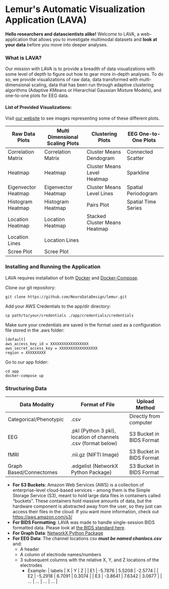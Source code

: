  # Lemur's Automatic Visualization Application (LAVA)

**Hello researchers and datascientists alike!** Welcome to LAVA, a web-application that allows you to investigate multimodal datasets and **look at your data** before you move into deeper analyses.

### What is LAVA?

Our mission with LAVA is to provide a breadth of data visualizations with some level of depth to figure out how to gear more in-depth analyses. To do so, we provide visualizations of raw data, data transformed with multi-dimensional scaling, data that has been run through adaptive clustering algorithms (Adaptive KMeans or Hierarchial Gaussian Mixture Models), and one-to-one plots for EEG data.

#### List of Provided Visualizations:

Visit [our website](https://neurodatadesign.github.io/lemur/) to see images representing some of these different plots.

| Raw Data Plots         | Multi Dimensional Scaling Plots        | Clustering Plots              | EEG One-to-One Plots |
| ---------------------- | -------------------------------------- | ----------------------------- | -------------------- |
| Correlation Matrix     | Correlation Matrix                     | Cluster Means Dendogram       | Connected Scatter    |
| Heatmap                | Heatmap                                | Cluster Means Level Heatmap   | Sparkline            |
| Eigenvector Heatmap    | Eigenvector Heatmap                    | Cluster Means Level Lines     | Spatial Periodogram  |
| Histogram Heatmap      | Histogram Heatmap                      | Pairs Plot                    | Spatial Time Series  |
| Location Heatmap       | Location Heatmap                       | Stacked Cluster Means Heatmap |                      |
| Location Lines         | Location Lines                         |                               |                      |
| Scree Plot             | Scree Plot                             |                               |                      |


### Installing and Running the Application

LAVA requires installation of both [Docker](https://docs.docker.com/install/) and [Docker-Compose](https://docs.docker.com/compose/install/).

Clone our git repository:

`git clone https://github.com/NeuroDataDesign/lemur.git`

Add your AWS Credentials to the app/dir directory:

`cp path/to/your/credentials ./app/credentials/credentials`

Make sure your credentials are saved in the format used as a configuration file stored in the .aws folder:

```
[default]
aws_access_key_id = XXXXXXXXXXXXXXXXX
aws_secret_access_key = XXXXXXXXXXXXXXXXX
region = XXXXXXXXX
```
Go to our app folder:

```
cd app
docker-compose up
```

### Structuring Data

| Data Modality            | Format of File                        | Upload Method            |
| ------------------------ | ------------------------------------- | ------------------------ |
| Categorical/Phenotypic   | .csv                                  | Directly from computer   |
| EEG                      | .pkl (Python 3 pkl), location of channels .csv (format below) | S3 Bucket in BIDS Format |
| fMRI                     | .nii.gz (NIFTI Image)                 | S3 Bucket in BIDS Format |
| Graph Based/Connectomes  | .edgelist (NetworkX Python Package)   | S3 Bucket in BIDS Format |

- **For S3 Buckets**: Amazon Web Services (AWS) is a collection of enterprise-level cloud-based services - among them is the Simple Storage Service (S3), meant to hold large data files in containers called “buckets”. These containers hold massive amounts of data, but the hardware component is abstracted away from the user, so they just can access their files in the cloud. If you want more information, check out https://aws.amazon.com/s3/
- **For BIDS Formatting**: LAVA was made to handle single-session BIDS formatted data. Please look at [the BIDS standard here](http://bids.neuroimaging.io/).
- **For Graph Data**: [NetworkX Python Package](https://networkx.github.io/documentation/networkx-1.9.1/overview.html)
- **For EEG Data**: The channel locations csv ***must be named chanlocs.csv*** and:
    - A header
    - A column of electrode names/numbers
    - 3 subsequent columns with the relative X, Y, and Z locations of the electrodes
        - Example:
          | labels | X        | Y        | Z        |
          | E1     | -5.7876  | 5.5208   | -2.5774  |
          | E2     | -5.2918  | 6.7091   | 0.3074   |
          | E3     | -3.8641  | 7.6342   | 3.0677   |
          | ...    | ...      | ...      | ...      |
